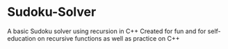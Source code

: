 # Sudoku-Solver
A basic Sudoku solver using recursion in C++
Created for fun and for self-education on recursive functions as well as practice on C++

